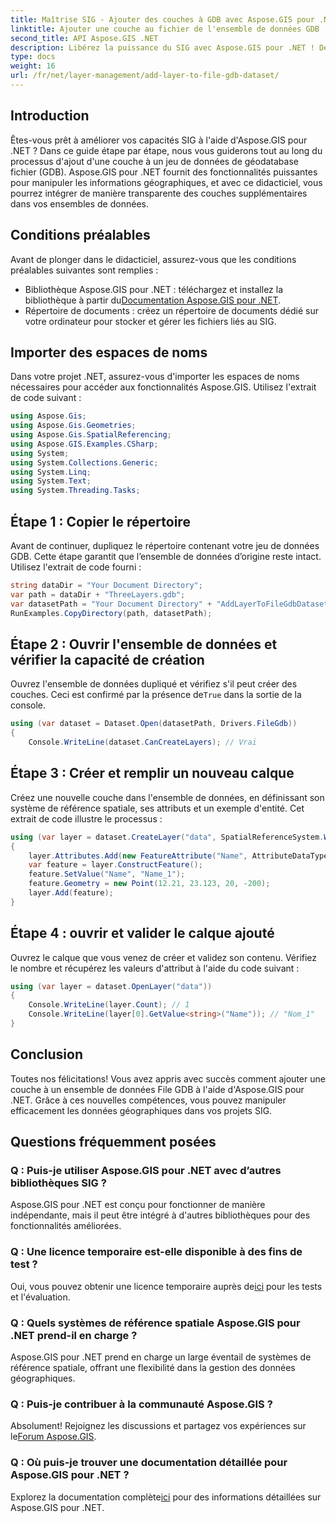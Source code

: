 ```yaml
---
title: Maîtrise SIG - Ajouter des couches à GDB avec Aspose.GIS pour .NET
linktitle: Ajouter une couche au fichier de l'ensemble de données GDB
second_title: API Aspose.GIS .NET
description: Libérez la puissance du SIG avec Aspose.GIS pour .NET ! Découvrez comment ajouter des couches aux ensembles de données File GDB dans ce didacticiel étape par étape. #données géographiques #Aspose #SIG
type: docs
weight: 16
url: /fr/net/layer-management/add-layer-to-file-gdb-dataset/
---
```

## Introduction
Êtes-vous prêt à améliorer vos capacités SIG à l'aide d'Aspose.GIS pour .NET ? Dans ce guide étape par étape, nous vous guiderons tout au long du processus d'ajout d'une couche à un jeu de données de géodatabase fichier (GDB). Aspose.GIS pour .NET fournit des fonctionnalités puissantes pour manipuler les informations géographiques, et avec ce didacticiel, vous pourrez intégrer de manière transparente des couches supplémentaires dans vos ensembles de données.
## Conditions préalables
Avant de plonger dans le didacticiel, assurez-vous que les conditions préalables suivantes sont remplies :
-  Bibliothèque Aspose.GIS pour .NET : téléchargez et installez la bibliothèque à partir du[Documentation Aspose.GIS pour .NET](https://reference.aspose.com/gis/net/).
- Répertoire de documents : créez un répertoire de documents dédié sur votre ordinateur pour stocker et gérer les fichiers liés au SIG.
## Importer des espaces de noms
Dans votre projet .NET, assurez-vous d'importer les espaces de noms nécessaires pour accéder aux fonctionnalités Aspose.GIS. Utilisez l'extrait de code suivant :
```csharp
using Aspose.Gis;
using Aspose.Gis.Geometries;
using Aspose.Gis.SpatialReferencing;
using Aspose.GIS.Examples.CSharp;
using System;
using System.Collections.Generic;
using System.Linq;
using System.Text;
using System.Threading.Tasks;
```
## Étape 1 : Copier le répertoire
Avant de continuer, dupliquez le répertoire contenant votre jeu de données GDB. Cette étape garantit que l’ensemble de données d’origine reste intact. Utilisez l'extrait de code fourni :
```csharp
string dataDir = "Your Document Directory";
var path = dataDir + "ThreeLayers.gdb";
var datasetPath = "Your Document Directory" + "AddLayerToFileGdbDataset_out.gdb";
RunExamples.CopyDirectory(path, datasetPath);
```
## Étape 2 : Ouvrir l'ensemble de données et vérifier la capacité de création
 Ouvrez l'ensemble de données dupliqué et vérifiez s'il peut créer des couches. Ceci est confirmé par la présence de`True` dans la sortie de la console.
```csharp
using (var dataset = Dataset.Open(datasetPath, Drivers.FileGdb))
{
    Console.WriteLine(dataset.CanCreateLayers); // Vrai
```
## Étape 3 : Créer et remplir un nouveau calque
Créez une nouvelle couche dans l'ensemble de données, en définissant son système de référence spatiale, ses attributs et un exemple d'entité. Cet extrait de code illustre le processus :
```csharp
using (var layer = dataset.CreateLayer("data", SpatialReferenceSystem.Wgs84))
{
    layer.Attributes.Add(new FeatureAttribute("Name", AttributeDataType.String));
    var feature = layer.ConstructFeature();
    feature.SetValue("Name", "Name_1");
    feature.Geometry = new Point(12.21, 23.123, 20, -200);
    layer.Add(feature);
}
```
## Étape 4 : ouvrir et valider le calque ajouté
Ouvrez le calque que vous venez de créer et validez son contenu. Vérifiez le nombre et récupérez les valeurs d'attribut à l'aide du code suivant :
```csharp
using (var layer = dataset.OpenLayer("data"))
{
    Console.WriteLine(layer.Count); // 1
    Console.WriteLine(layer[0].GetValue<string>("Name")); // "Nom_1"
}
```
## Conclusion
Toutes nos félicitations! Vous avez appris avec succès comment ajouter une couche à un ensemble de données File GDB à l'aide d'Aspose.GIS pour .NET. Grâce à ces nouvelles compétences, vous pouvez manipuler efficacement les données géographiques dans vos projets SIG.
## Questions fréquemment posées
### Q : Puis-je utiliser Aspose.GIS pour .NET avec d’autres bibliothèques SIG ?
Aspose.GIS pour .NET est conçu pour fonctionner de manière indépendante, mais il peut être intégré à d'autres bibliothèques pour des fonctionnalités améliorées.
### Q : Une licence temporaire est-elle disponible à des fins de test ?
 Oui, vous pouvez obtenir une licence temporaire auprès de[ici](https://purchase.aspose.com/temporary-license/) pour les tests et l'évaluation.
### Q : Quels systèmes de référence spatiale Aspose.GIS pour .NET prend-il en charge ?
Aspose.GIS pour .NET prend en charge un large éventail de systèmes de référence spatiale, offrant une flexibilité dans la gestion des données géographiques.
### Q : Puis-je contribuer à la communauté Aspose.GIS ?
 Absolument! Rejoignez les discussions et partagez vos expériences sur le[Forum Aspose.GIS](https://forum.aspose.com/c/gis/33).
### Q : Où puis-je trouver une documentation détaillée pour Aspose.GIS pour .NET ?
 Explorez la documentation complète[ici](https://reference.aspose.com/gis/net/) pour des informations détaillées sur Aspose.GIS pour .NET.